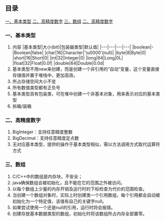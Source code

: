 ## 目录
[一、基本类型](#一基本类型)
[二、高精度数字](#二高精度数字)
[三、数组](#三数组)
[二、高精度数字](#二高精度数字)
### 一、基本类型
1. 内容
   |基本类型|大小(bit)|包装器类型|默认值|
   |---|---|---|---|
   |boolean|-|Boolean|false|
   |char|16|Character|'\u0000'(null)|
   |byte|8|Byte|0|
   |short|16|Short|0|
   |int|32|Integer|0|
   |long|64|Long|0L|
   |float|32|Float|0.0f|
   |double|64|Double|0.0d|
2. 基本类型不用new来创建，而是创建一个非引用的“自动“变量，这个变量直接存储值并置于堆栈中，更加高效。
3. 所占存储空间大小不变
4. 所有数值类型都有正负号
5. 基本类型具有包装类，可在堆中创建一个非基本对象，用来表示对应的基本类型
6. 拆箱/装箱
### 二、高精度数字
1. BigInteger：支持任意精度整数
2. BigDecimal：支持任意精度定点数
3. 无对应基本类型，提供的操作于基本类型相似，需以方法调用方式取代运算符方式
### 三、数组
1. C/C++中的数组是内存块，不安全；
2. java确保数组会被初始化，且不能在它的范围之外被访问。
3. 以每个数组上少量的内存开销及运行时的下标检查为代价的范围检查。
4. 当创建一个数组对象时，实际上时创建类一个引用数组，每个引用都会自动被初始化为一个特定值，该值有自己的关键字null。
5. 如果尝试使用一个还是null的引用，运行时将会报错。
6. 创建存放基本数据类型的数组，初始化时将该数组所占内存全部置零。